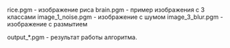 rice.pgm - изображение риса
brain.pgm - пример изображения с 3 классами
image_1_noise.pgm - изображение с шумом
image_3_blur.pgm - изображение с размытием

output_*.pgm - результат работы алгоритма.
